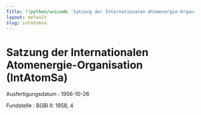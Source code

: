 ```yaml
---
Title: !!python/unicode 'Satzung der Internationalen Atomenergie-Organisation'
layout: default
slug: intatomsa
---
```


# Satzung der Internationalen Atomenergie-Organisation (IntAtomSa)

Ausfertigungsdatum
:   1956-10-26

Fundstelle
:   BGBl II: 1958, 4

